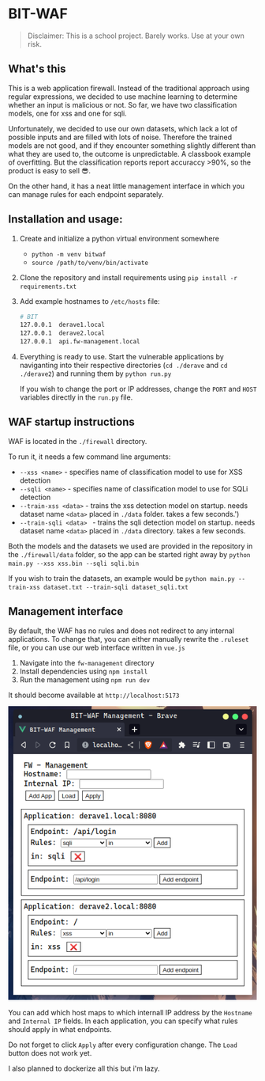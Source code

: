 # BIT-WAF 

> Disclaimer: This is a school project. Barely works. Use at your own risk.

## What's this

This is a web application firewall. Instead of the traditional approach using regular expressions, we decided to use machine learning to determine whether an input is malicious or not. So far, we have two classification models, one for xss and one for sqli.

Unfortunately, we decided to use our own datasets, which lack a lot of possible inputs and are filled with lots of noise. Therefore the trained models are not good, and if they encounter something slightly different than what they are used to, the outcome is unpredictable. A classbook example of overfitting. But the classification reports report accuraccy >90%, so the product is easy to sell 😎.

On the other hand, it has a neat little management interface in which you can manage rules for each endpoint separately. 

## Installation and usage:

1. Create and initialize a python virtual environment somewhere
     - `python -m venv bitwaf` 
     - `source /path/to/venv/bin/activate` 
2. Clone the repository and install requirements using `pip install -r requirements.txt`
3. Add example hostnames to `/etc/hosts` file:
      ```bash
      # BIT
      127.0.0.1  derave1.local
      127.0.0.1  derave2.local
      127.0.0.1  api.fw-management.local
      ```
4. Everything is ready to use. Start the vulnerable applications by naviganting into their respective directories (`cd ./derave` and `cd ./derave2`) and running them by `python run.py`
   
   If you wish to change the port or IP addresses, change the `PORT` and `HOST` variables directly in the `run.py` file.

## WAF startup instructions

WAF is located in the `./firewall` directory. 

To run it, it needs a few command line arguments:
  - `--xss <name>` - specifies name of classification model to use for XSS detection
  - `--sqli <name>` - specifies name of classification model to use for SQLi detection
  - `--train-xss <data>` - trains the xss detection model on startup. needs dataset name `<data>` placed in `./data` folder. takes a few seconds.')
  - `--train-sqli <data> ` - trains the sqli detection model on startup. needs dataset name `<data>` placed in `./data` directory. takes a few seconds.

Both the models and the datasets we used are provided in the repository in the `./firewall/data` folder, so the app can be started right away by `python main.py --xss xss.bin --sqli sqli.bin`

If you wish to train the datasets, an example would be `python main.py --train-xss dataset.txt --train-sqli dataset_sqli.txt`

## Management interface

By default, the WAF has no rules and does not redirect to any internal applications. To change that, you can either manually rewrite the `.ruleset` file, or you can use our web interface written in `vue.js`

1. Navigate into the `fw-management` directory
2. Install dependencies using `npm install`
3. Run the management using `npm run dev`

It should become available at `http://localhost:5173`

![](/media/1.png)

You can add which host maps to which internall IP address by the `Hostname` and `Internal IP` fields. In each application, you can specify what rules should apply in what endpoints.

Do not forget to click `Apply` after every configuration change.  The `Load` button does not work yet.

I also planned to dockerize all this but i'm lazy.